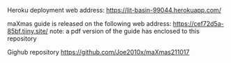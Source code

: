 Heroku deployment web address:
https://lit-basin-99044.herokuapp.com/

maXmas guide is released on the following web address:
https://cef72d5a-85bf.tiiny.site/
note: a pdf version of the guide has enclosed to this repository


Gighub repository
https://github.com/Joe2010x/maXmas211017

